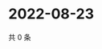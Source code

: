 # 2022-08-23

共 0 条

<!-- BEGIN WEIBO -->
<!-- 最后更新时间 Tue Aug 23 2022 23:17:14 GMT+0800 (China Standard Time) -->

<!-- END WEIBO -->
